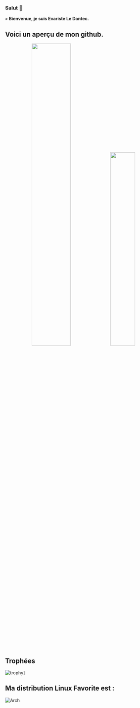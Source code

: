 ### Salut 👋

<!--
**ELEDANTEC/ELEDANTEC** is a ✨ _special_ ✨ repository because its `README.md` (this file) appears on your GitHub profile.

Here are some ideas to get you started:

- 🔭 I’m currently working on ...
- 🌱 I’m currently learning ...
- 👯 I’m looking to collaborate on ...
- 🤔 I’m looking for help with ...
- 💬 Ask me about ...
- 📫 How to reach me: ...
- 😄 Pronouns: ...
- ⚡ Fun fact: ...
-->


» **Bienvenue, je suis Evariste Le Dantec.**
## Voici un aperçu de mon github.

<div align="center">
  <tr style="display:flex; justify-content: space-around">
    <td align="center" width="50%" style="margin: auto 0">
      <img src="https://github-readme-stats.vercel.app/api?username=ELEDANTEC" width="50%"/>
    </td>
      <td align="center" width="50%" style="margin-right: 40px;">
      <img width="40%" src="https://github-readme-stats.vercel.app/api/top-langs/?username=ELEDANTEC"/>
    </td>
  </tr>
</div>

## Trophées 
![trophy](https://github-profile-trophy.vercel.app/?username=ELEDANTEC&theme=onedark)]

## Ma distribution Linux Favorite est :

![Arch](https://img.shields.io/badge/Arch%20Linux-1793D1?logo=arch-linux&logoColor=fff&style=for-the-badge)
